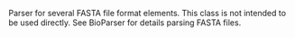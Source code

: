 Parser for several FASTA file format elements. This class is not intended to be used directly. See BioParser for details parsing FASTA files.